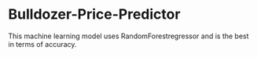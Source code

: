 # Bulldozer-Price-Predictor
This machine learning model uses RandomForestregressor and is the best in terms of accuracy.
